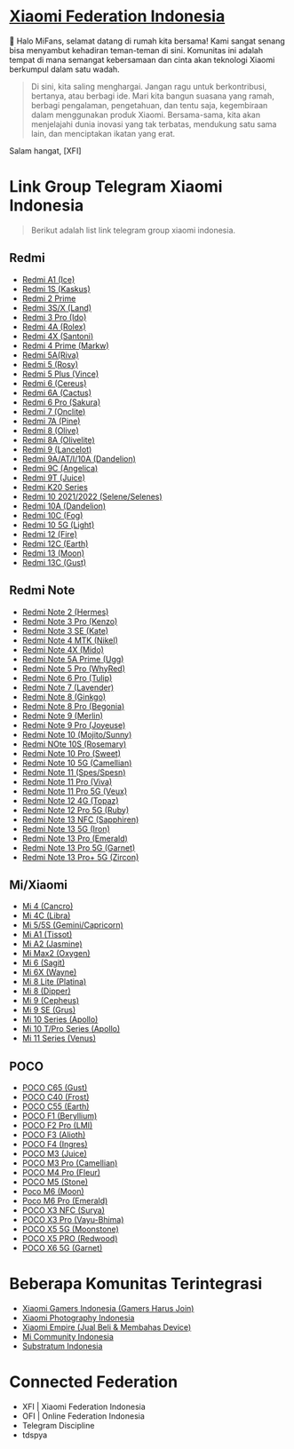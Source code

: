 # [Xiaomi Federation Indonesia](https://t.me/XiaomiFederationIndonesia)

👋 Halo MiFans, selamat datang di rumah kita bersama! Kami sangat senang bisa menyambut kehadiran teman-teman di sini. Komunitas ini adalah tempat di mana semangat kebersamaan dan cinta akan teknologi Xiaomi berkumpul dalam satu wadah.

>Di sini, kita saling menghargai. Jangan ragu untuk berkontribusi, bertanya, atau berbagi ide. Mari kita bangun suasana yang ramah,  berbagi pengalaman, pengetahuan, dan tentu saja, kegembiraan dalam menggunakan produk Xiaomi. Bersama-sama, kita akan menjelajahi dunia inovasi yang tak terbatas, mendukung satu sama lain, dan menciptakan ikatan yang erat.
>

Salam hangat,
[XFI]

# Link Group Telegram Xiaomi Indonesia

> Berikut adalah list link telegram group xiaomi indonesia.

## Redmi

 -   [Redmi A1 (Ice)](https://t.me/RA1IND)
 -   [Redmi 1S (Kaskus)](https://t.me/Redmi1S_Kaskus)
 -   [Redmi 2 Prime](https://t.me/r2pindo)
 -   [Redmi 3S/X (Land)](https://t.me/LandIndonesia)
 -   [Redmi 3 Pro (Ido)](https://t.me/redmIDO)
 -   [Redmi 4A (Rolex)](https://t.me/RolexIndonesia)
 -   [Redmi 4X (Santoni)](http://t.me/redmi4xindo)
 -   [Redmi 4 Prime (Markw)](https://t.me/R4pOfficial)
 -   [Redmi 5A(Riva)](https://telegram.me/Redmi5AID)
 -   [Redmi 5 (Rosy)](https://t.me/rosy_indonesia)
 -   [Redmi 5 Plus (Vince)](https://t.me/redmi5plusindonesia)
 -   [Redmi 6 (Cereus)](https://t.me/cereusindonesia)
 -   [Redmi 6A (Cactus)](https://t.me/Cactus_Indonesia)
 -   [Redmi 6 Pro (Sakura)](https://t.me/SakuraIndonesia)
 -   [Redmi 7 (Onclite)](https://t.me/Redmi7ID_Group)
 -   [Redmi 7A (Pine)](https://t.me/R7AIndonesia)
 -   [Redmi 8 (Olive)](https://t.me/Redmi8ID_Group)
 -   [Redmi 8A (Olivelite)](https://t.me/Redmi8AIndonesia)
 -   [Redmi 9 (Lancelot)](https://t.me/redmi_9indonesia)
 -   [Redmi 9A/AT/I/10A (Dandelion)](https://t.me/R9AIndonesia)  
 -   [Redmi 9C (Angelica)](https://t.me/Redmi9CID)
 -   [Redmi 9T (Juice)](https://t.me/JuiceDiscussionID)
 -   [Redmi K20 Series](https://t.me/RedmiK20ProIndonesia)
 -   [Redmi 10 2021/2022 (Selene/Selenes)](https://t.me/Redmi_10ID)  
 -   [Redmi 10A (Dandelion)](https://t.me/Redmi_10AID)
 -   [Redmi 10C (Fog)](https://t.me/Redmi_10CID)
 -   [Redmi 10 5G (Light)](https://t.me/Redmi10_5GID)
 -   [Redmi 12 (Fire)](https://t.me/r12_ID)
 -   [Redmi 12C (Earth)](https://t.me/R12CIDG)
 -   [Redmi 13 (Moon)](https://t.me/Redmi13ID)
 -   [Redmi 13C (Gust)](https://t.me/R13C_ID)
 
## Redmi Note

-   [Redmi Note 2 (Hermes)](https://t.me/joinchat/Af3bdEEx_m1u8wFaiqmrNQ)
-   [Redmi Note 3 Pro (Kenzo)](https://t.me/RN3ProIndonesia)
-   [Redmi Note 3 SE (Kate)](http://t.me/kateindonesia)
-   [Redmi Note 4 MTK (Nikel)](https://t.me/redmi_note_4x_mediatek)
-   [Redmi Note 4X (Mido)](https://t.me/RedmiNote4XIndonesia)
-   [Redmi Note 5A Prime (Ugg)](https://t.me/redminote_5aid)
-   [Redmi Note 5 Pro (WhyRed)](https://t.me/RN5Indonesia)
-   [Redmi Note 6 Pro (Tulip)](https://t.me/IndoTulip)
-   [Redmi Note 7 (Lavender)](http://t.me/RedmiNote7Indonesia)
-   [Redmi Note 8 (Ginkgo)](https://t.me/redminote8indonesia)
-   [Redmi Note 8 Pro (Begonia)](https://t.me/redminote8proindonesia)
-   [Redmi Note 9 (Merlin)](https://t.me/RN9_Indonesia)
-   [Redmi Note 9 Pro (Joyeuse)](https://t.me/RN9ProIndonesia)
-   [Redmi Note 10 (Mojito/Sunny)](https://t.me/RedmiNote10ID)
-   [Redmi NOte 10S (Rosemary)](https://t.me/RedmiNote10SIndonesia)   
-   [Redmi Note 10 Pro (Sweet)](https://t.me/RedmiNote10ProID)
-   [Redmi Note 10 5G (Camellian)](https://t.me/CamellianIndonesia)
-   [Redmi Note 11 (Spes/Spesn)](https://t.me/RN11Indonesia)
-   [Redmi Note 11 Pro (Viva)](https://t.me/RedmiNote11ProID)
-   [Redmi Note 11 Pro 5G (Veux)](https://t.me/redminote11pro5g)
-   [Redmi Note 12 4G (Topaz)](https://t.me/RedmiNote12Indonesia)
-   [Redmi Note 12 Pro 5G (Ruby)](https://t.me/RN12PRO_ID)
-   [Redmi Note 13 NFC (Sapphiren)](https://t.me/RedmiNote13Indonesia)
-   [Redmi Note 13 5G (Iron)](https://t.me/Note135GID)
-   [Redmi Note 13 Pro (Emerald)](https://t.me/EmeraldID)
-   [Redmi Note 13 Pro 5G (Garnet)](https://t.me/GarnetIndonesia)
-   [Redmi Note 13 Pro+ 5G (Zircon)](https://t.me/zirconid)

## Mi/Xiaomi

-   [Mi 4 (Cancro)](https://telegram.me/xiaomiMI4)
-   [Mi 4C (Libra)](https://telegram.dog/joinchat/Af3bdEDpAkkznQP6geGPCg)
-   [Mi 5/5S (Gemini/Capricorn)](http://t.me/GeminiIndonesia)
-   [Mi A1 (Tissot)](https://t.me/MiAndroidOne_id)
-   [Mi A2 (Jasmine)](https://t.me/MiA2Series_ID)
-   [Mi Max2 (Oxygen)](http://t.me/MiMax2Indo)
-   [Mi 6 (Sagit)](https://t.me/mi6indonesia)
-   [Mi 6X (Wayne)](https://t.me/Mi6XGroup)
-   [Mi 8 Lite (Platina)](https://t.me/mi8liteindonesia)
-   [Mi 8 (Dipper)](https://t.me/officialdipperindonesia)
-   [Mi 9 (Cepheus)](https://t.me/Xiaomi_Mi9)
-   [Mi 9 SE (Grus)](https://t.me/mi9se_id)
-   [Mi 10 Series (Apollo)](https://t.me/XiaomiMi10Indonesia)
-   [Mi 10 T/Pro Series (Apollo)](https://t.me/Mi10TSeriesID)
-   [Mi 11 Series (Venus)](https://t.me/Mi11SeriesIndonesia)

## POCO

-   [POCO C65 (Gust)](https://t.me/R13C_ID)
-   [POCO C40 (Frost)](https://t.me/PocoC40ID)  
-   [POCO C55 (Earth)](https://t.me/R12CIDG)
-   [POCO F1 (Beryllium)](https://t.me/PocophoneIndonesiaOfficial)
-   [POCO F2 Pro (LMI)](https://t.me/pocof2proindonesia)
-   [POCO F3 (Alioth)](https://t.me/PocoF3ID)
-   [POCO F4 (Ingres)](https://t.me/PocoF4GTID)  
-   [POCO M3 (Juice)](https://t.me/JuiceDiscussionID)
-   [POCO M3 Pro (Camellian)](https://t.me/CamellianIndonesia)   
-   [POCO M4 Pro (Fleur)](https://t.me/pocom4proindonesia)
-   [POCO M5 (Stone)](https://t.me/PocoM5ID)
-   [Poco M6 (Moon)](https://t.me/Redmi13ID)
-   [Poco M6 Pro (Emerald)](https://t.me/EmeraldID)
-   [POCO X3 NFC (Surya)](https://t.me/PocoX3ID)
-   [POCO X3 Pro (Vayu-Bhima)](https://t.me/PocoX3ProIndonesia)
-   [POCO X5 5G (Moonstone)](https://t.me/PocoX5Indonesia)
-   [POCO X5 PRO (Redwood)](https://t.me/PocoX5ProIndo)
-   [POCO X6 5G (Garnet)](https://t.me/GarnetIndonesia)

# Beberapa Komunitas Terintegrasi

 - [Xiaomi Gamers Indonesia (Gamers Harus Join)](https://t.me/XiaomiGamersID)
 - [Xiaomi Photography Indonesia](https://t.me/XiaomiPhotographyID)
 - [Xiaomi Empire (Jual Beli & Membahas Device)](https://t.me/xiaomiempire)
 - [Mi Community Indonesia](https://t.me/MiTeleindonesia)
 - [Substratum Indonesia](https://t.me/substratumindonesia)

# Connected Federation 
- XFI | Xiaomi Federation Indonesia
- OFI | Online Federation Indonesia
- Telegram Discipline
- tdspya
